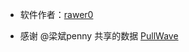 - 软件作者：[rawer0](http://weibo.com/u/2691066450?refer_flag=1001030102_)

- 感谢 @梁斌penny 共享的数据 [PullWave](http://www.pullwave.com/)

